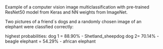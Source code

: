 Example of a computer vision image multiclassification with pre-trained ResNet50 model from Keras and NN weights from ImageNet.

Two pictures of a friend´s dogs and a randomly chosen image of an elephant were classfied correctly:

highest probabilities: dog 1 = 88.90% - Shetland_sheepdog
                       dog 2= 70.14% - beagle
                       elephant = 54.29% - african elephant
                 
